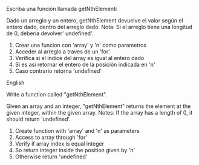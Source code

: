 Escriba una función llamada getNthElementi

Dado un arreglo y un entero, getNthElement devuelve el valor según el entero dado, dentro del arreglo dado.
Nota: Si el arreglo tiene una longitud de 0, debería devolver' undefined'.

1. Crear una funcion con 'array' y 'n' como parametros
2. Acceder al arreglo a traves de un 'for'
3. Verifica si el indice del array es igual al entero dado
4. Si es asi retornar el entero de la posición indicada en 'n'
5. Caso contrario retorna 'undefined'

English

Write a function called "getNthElement".

Given an array and an integer, "getNthElement" returns the element at the given integer, within the given array.
Notes: If the array has a length of 0, it should return 'undefined'.

1. Create function with 'array' and 'n' as parameters
2. Access to array through 'for'
3. Verify if array index is equal integer
4. So return integer inside the position given by 'n'
5. Otherwise return 'undefined'
